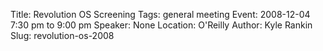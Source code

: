 Title: Revolution OS Screening
Tags: general meeting
Event: 2008-12-04 7:30 pm to 9:00 pm
Speaker: None
Location: O'Reilly
Author: Kyle Rankin
Slug: revolution-os-2008



